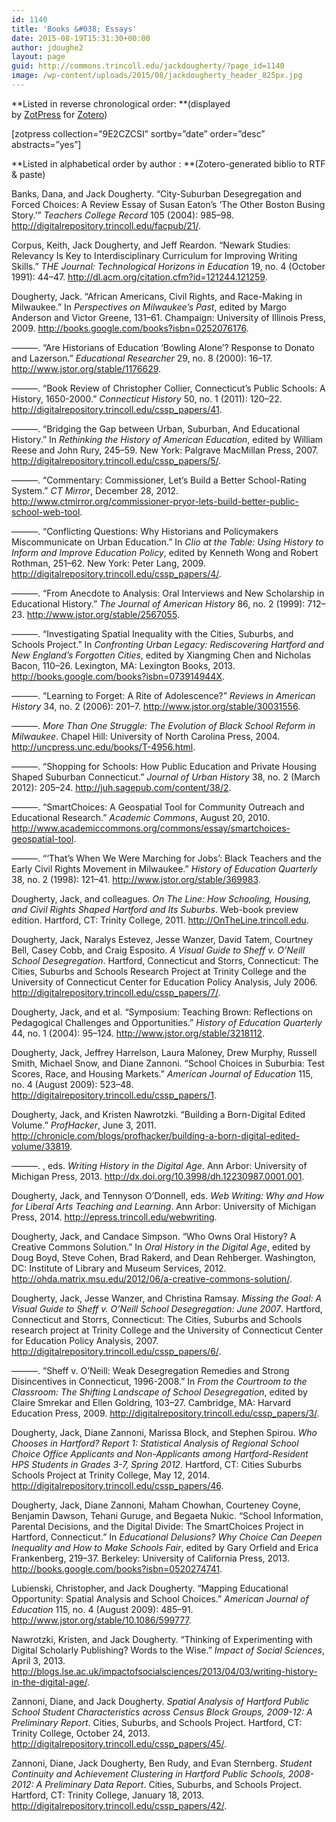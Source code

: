 ```yaml
---
id: 1140
title: 'Books &#038; Essays'
date: 2015-08-19T15:31:30+00:00
author: jdoughe2
layout: page
guid: http://commons.trincoll.edu/jackdougherty/?page_id=1140
image: /wp-content/uploads/2015/08/jackdougherty_header_825px.jpg
---
```

**Listed in reverse chronological order: **(displayed by <a href="http://wordpress.org/plugins/zotpress/" target="_blank">ZotPress</a> for <a href="http://www.zotero.org" target="_blank">Zotero</a>)

[zotpress collection=&#8221;9E2CZCSI&#8221; sortby=&#8221;date&#8221; order=&#8221;desc&#8221; abstracts=&#8221;yes&#8221;]

**Listed in alphabetical order by author : **(Zotero-generated biblio to RTF & paste)

Banks, Dana, and Jack Dougherty. “City-Suburban Desegregation and Forced Choices: A Review Essay of Susan Eaton’s ‘The Other Boston Busing Story.’” _Teachers College Record_ 105 (2004): 985–98. http://digitalrepository.trincoll.edu/facpub/21/.

Corpus, Keith, Jack Dougherty, and Jeff Reardon. “Newark Studies: Relevancy Is Key to Interdisciplinary Curriculum for Improving Writing Skills.” _THE Journal: Technological Horizons in Education_ 19, no. 4 (October 1991): 44–47. http://dl.acm.org/citation.cfm?id=121244.121259.

Dougherty, Jack. “African Americans, Civil Rights, and Race-Making in Milwaukee.” In _Perspectives on Milwaukee’s Past_, edited by Margo Anderson and Victor Greene, 131–61. Champaign: University of Illinois Press, 2009. http://books.google.com/books?isbn=0252076176.

———. “Are Historians of Education ‘Bowling Alone’? Response to Donato and Lazerson.” _Educational Researcher_ 29, no. 8 (2000): 16–17. http://www.jstor.org/stable/1176629.

———. “Book Review of Christopher Collier, Connecticut’s Public Schools: A History, 1650-2000.” _Connecticut History_ 50, no. 1 (2011): 120–22. http://digitalrepository.trincoll.edu/cssp_papers/41.

———. “Bridging the Gap between Urban, Suburban, And Educational History.” In _Rethinking the History of American Education_, edited by William Reese and John Rury, 245–59. New York: Palgrave MacMillan Press, 2007. http://digitalrepository.trincoll.edu/cssp_papers/5/.

———. “Commentary: Commissioner, Let’s Build a Better School-Rating System.” _CT Mirror_, December 28, 2012. http://www.ctmirror.org/commissioner-pryor-lets-build-better-public-school-web-tool.

———. “Conflicting Questions: Why Historians and Policymakers Miscommunicate on Urban Education.” In _Clio at the Table: Using History to Inform and Improve Education Policy_, edited by Kenneth Wong and Robert Rothman, 251–62. New York: Peter Lang, 2009. http://digitalrepository.trincoll.edu/cssp_papers/4/.

———. “From Anecdote to Analysis: Oral Interviews and New Scholarship in Educational History.” _The Journal of American History_ 86, no. 2 (1999): 712–23. http://www.jstor.org/stable/2567055.

———. “Investigating Spatial Inequality with the Cities, Suburbs, and Schools Project.” In _Confronting Urban Legacy: Rediscovering Hartford and New England’s Forgotten Cities_, edited by Xiangming Chen and Nicholas Bacon, 110–26. Lexington, MA: Lexington Books, 2013. http://books.google.com/books?isbn=073914944X.

———. “Learning to Forget: A Rite of Adolescence?” _Reviews in American History_ 34, no. 2 (2006): 201–7. http://www.jstor.org/stable/30031556.

———. _More Than One Struggle: The Evolution of Black School Reform in Milwaukee_. Chapel Hill: University of North Carolina Press, 2004. http://uncpress.unc.edu/books/T-4956.html.

———. “Shopping for Schools: How Public Education and Private Housing Shaped Suburban Connecticut.” _Journal of Urban History_ 38, no. 2 (March 2012): 205–24. http://juh.sagepub.com/content/38/2.

———. “SmartChoices: A Geospatial Tool for Community Outreach and Educational Research.” _Academic Commons_, August 20, 2010. http://www.academiccommons.org/commons/essay/smartchoices-geospatial-tool.

———. “‘That’s When We Were Marching for Jobs’: Black Teachers and the Early Civil Rights Movement in Milwaukee.” _History of Education Quarterly_ 38, no. 2 (1998): 121–41. http://www.jstor.org/stable/369983.

Dougherty, Jack, and colleagues. _On The Line: How Schooling, Housing, and Civil Rights Shaped Hartford and Its Suburbs_. Web-book preview edition. Hartford, CT: Trinity College, 2011. http://OnTheLine.trincoll.edu.

Dougherty, Jack, Naralys Estevez, Jesse Wanzer, David Tatem, Courtney Bell, Casey Cobb, and Craig Esposito. _A Visual Guide to Sheff v. O’Neill School Desegregation_. Hartford, Connecticut and Storrs, Connecticut: The Cities, Suburbs and Schools Research Project at Trinity College and the University of Connecticut Center for Education Policy Analysis, July 2006. http://digitalrepository.trincoll.edu/cssp_papers/7/.

Dougherty, Jack, and et al. “Symposium: Teaching Brown: Reflections on Pedagogical Challenges and Opportunities.” _History of Education Quarterly_ 44, no. 1 (2004): 95–124. http://www.jstor.org/stable/3218112.

Dougherty, Jack, Jeffrey Harrelson, Laura Maloney, Drew Murphy, Russell Smith, Michael Snow, and Diane Zannoni. “School Choices in Suburbia: Test Scores, Race, and Housing Markets.” _American Journal of Education_ 115, no. 4 (August 2009): 523–48. http://digitalrepository.trincoll.edu/cssp_papers/1.

Dougherty, Jack, and Kristen Nawrotzki. “Building a Born-Digital Edited Volume.” _ProfHacker_, June 3, 2011. http://chronicle.com/blogs/profhacker/building-a-born-digital-edited-volume/33819.

———. , eds. _Writing History in the Digital Age_. Ann Arbor: University of Michigan Press, 2013. http://dx.doi.org/10.3998/dh.12230987.0001.001.

Dougherty, Jack, and Tennyson O’Donnell, eds. _Web Writing: Why and How for Liberal Arts Teaching and Learning_. Ann Arbor: University of Michigan Press, 2014. http://epress.trincoll.edu/webwriting.

Dougherty, Jack, and Candace Simpson. “Who Owns Oral History? A Creative Commons Solution.” In _Oral History in the Digital Age_, edited by Doug Boyd, Steve Cohen, Brad Rakerd, and Dean Rehberger. Washington, DC: Institute of Library and Museum Services, 2012. http://ohda.matrix.msu.edu/2012/06/a-creative-commons-solution/.

Dougherty, Jack, Jesse Wanzer, and Christina Ramsay. _Missing the Goal: A Visual Guide to Sheff v. O’Neill School Desegregation: June 2007_. Hartford, Connecticut and Storrs, Connecticut: The Cities, Suburbs and Schools research project at Trinity College and the University of Connecticut Center for Education Policy Analysis, 2007. http://digitalrepository.trincoll.edu/cssp_papers/6/.

———. “Sheff v. O’Neill: Weak Desegregation Remedies and Strong Disincentives in Connecticut, 1996-2008.” In _From the Courtroom to the Classroom: The Shifting Landscape of School Desegregation_, edited by Claire Smrekar and Ellen Goldring, 103–27. Cambridge, MA: Harvard Education Press, 2009. http://digitalrepository.trincoll.edu/cssp_papers/3/.

Dougherty, Jack, Diane Zannoni, Marissa Block, and Stephen Spirou. _Who Chooses in Hartford? Report 1: Statistical Analysis of Regional School Choice Office Applicants and Non-Applicants among Hartford-Resident HPS Students in Grades 3-7, Spring 2012_. Hartford, CT: Cities Suburbs Schools Project at Trinity College, May 12, 2014. http://digitalrepository.trincoll.edu/cssp_papers/46.

Dougherty, Jack, Diane Zannoni, Maham Chowhan, Courteney Coyne, Benjamin Dawson, Tehani Guruge, and Begaeta Nukic. “School Information, Parental Decisions, and the Digital Divide: The SmartChoices Project in Hartford, Connecticut.” In _Educational Delusions? Why Choice Can Deepen Inequality and How to Make Schools Fair_, edited by Gary Orfield and Erica Frankenberg, 219–37. Berkeley: University of California Press, 2013. http://books.google.com/books?isbn=0520274741.

Lubienski, Christopher, and Jack Dougherty. “Mapping Educational Opportunity: Spatial Analysis and School Choices.” _American Journal of Education_ 115, no. 4 (August 2009): 485–91. http://www.jstor.org/stable/10.1086/599777.

Nawrotzki, Kristen, and Jack Dougherty. “Thinking of Experimenting with Digital Scholarly Publishing? Words to the Wise.” _Impact of Social Sciences_, April 3, 2013. http://blogs.lse.ac.uk/impactofsocialsciences/2013/04/03/writing-history-in-the-digital-age/.

Zannoni, Diane, and Jack Dougherty. _Spatial Analysis of Hartford Public School Student Characteristics across Census Block Groups, 2009-12: A Preliminary Report_. Cities, Suburbs, and Schools Project. Hartford, CT: Trinity College, October 24, 2013. http://digitalrepository.trincoll.edu/cssp_papers/45/.

Zannoni, Diane, Jack Dougherty, Ben Rudy, and Evan Sternberg. _Student Continuity and Achievement Clustering in Hartford Public Schools, 2008-2012: A Preliminary Data Report_. Cities, Suburbs, and Schools Project. Hartford, CT: Trinity College, January 18, 2013. http://digitalrepository.trincoll.edu/cssp_papers/42/.

&nbsp;